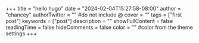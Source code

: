 +++
title = "hello hugo"
date = "2024-02-04T15:27:58-08:00"
author = "chancey"
authorTwitter = "" #do not include @
cover = ""
tags = ["first post"]
keywords = ["post"]
description = ""
showFullContent = false
readingTime = false
hideComments = false
color = "" #color from the theme settings
+++

